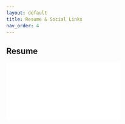 ```yaml
---
layout: default
title: Resume & Social Links
nav_order: 4
---
```


## **Resume**

![Resume](Resume.pdf)